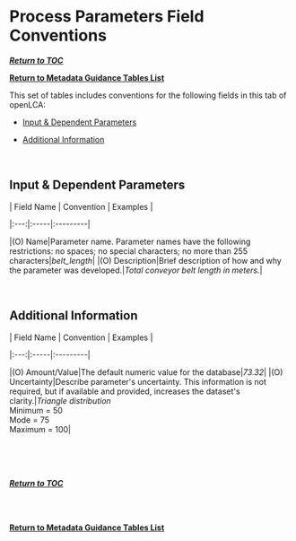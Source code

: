 # Process Parameters Field Conventions



[**_Return to TOC_**](../00-sub-handbook-landing.md)



[**Return to Metadata Guidance Tables List**](../02-how-to-publish-in-the-uslci.md#metadata-guidance-tables)



This set of tables includes conventions for the following fields in this tab of openLCA:

- [Input & Dependent Parameters](#input-and-dependent-parameters)

- [Additional Information](#additional-information)

<br>


<a id="input-and-dependent-parameters"></a> 


## Input & Dependent Parameters

| Field Name | Convention | Examples |

|:---:|:-----|:---------|

|(O) Name|Parameter name. Parameter names have the following restrictions: no spaces; no special characters; no more than 255 characters|_belt_length_|
|(O) Description|Brief description of how and why the parameter was developed.|_Total conveyor belt length in meters._|


<br>


<a id="additional-information"></a> 


## Additional Information

| Field Name | Convention | Examples |

|:---:|:-----|:---------|

|(O) Amount/Value|The default numeric value for the database|_73.32_|
|(O) Uncertainty|Describe parameter's uncertainty. This information is not required, but if available and provided, increases the dataset's clarity.|_Triangle distribution_<br>Minimum = 50<br>Mode = 75<br>Maximum = 100|



<br><br><br>

[**_Return to TOC_**](../00-sub-handbook-landing.md)

<br><br>

[**Return to Metadata Guidance Tables List**](../02-how-to-publish-in-the-uslci.md#metadata-guidance-tables)
<br><br><br>





  
  